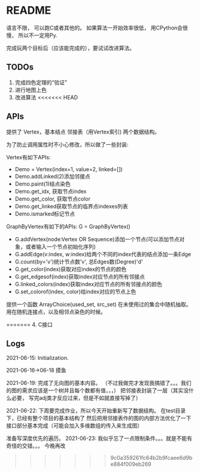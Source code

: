 # README


语言不限，
可以跑C或者其他的。
如果算法一开始效率很低， 用CPython会很慢， 所以不一定用Py.

完成玩两个目标后（应该能完成的），要试试改进算法。
## TODOs
1. 完成四色定理的“验证”
2. 进行地图上色
3. 改进算法
<<<<<<< HEAD

## APIs

提供了
Vertex，基本结点
邻接表（用Vertex索引)
两个数据结构。

为了防止调用属性时不小心修改，所以做了一些封装:

Vertex有如下APIs:
* Demo = Vertex(index=1, value=2, linked=[])
* Demo.addLinked(2)添加邻接点
* Demo.paint(1)结点染色
* Demo.get\_idx, 获取节点index
* Demo.get\_color, 获取节点color
* Demo.get\_linked获取节点的临界点indexes列表
* Demo.ismarked标记节点

GraphByVertex有如下的APIs:
G = GraphByVertex()
* G.addVertex(node:Vertex OR Sequence)添加一个节点(可以添加节点对象，或者输入一个节点初始化序列)
* G.addEdge(v:index, w:index)给两个不同的index代表的结点添加一条Edge
* G.count(by='v')统计节点数'v', 总Edges数(Degree)'d'
* G.get\_color(index)获取对应index的节点的颜色
* G.get\_edgesof(index)获取index对应节点的所有邻接点
* G.linked\_colors(index)获取index对应节点的所有邻接点的颜色
* G.set\_colorof(index, color)给index对应的节点上色

提供一个函数
ArrayChoice(used\_set, src\_set)
在未使用过的集合中随机抽取。用在随机连接点，以及相邻点染色的时候。

=======
4. C接口

## Logs

2021-06-15:
Initialization.

2021-06-16->06-18
摸鱼

2021-06-19:
完成了无向图的基本内容。
（不过我做完才发现我搞错了。。。我们的图的需求应该是一个树并且每个数都有值，，，）
把邻接表封装了一层（其实没什么必要， 写完adj类才反应过来，但是不如就直接写掉了）

2021-06-22:
下周要完成作业，所以今天开始重新写了数据结构。
在test目录下，已经有整个项目的基本结构了
然后把用邻接表作的图的内部方法优化了一下
接口部分基本完成（可能会加入多维数组的传入来生成图）

准备写深度优先的遍历。
2021-06-23:
我似乎忘了一点限制条件。。。就是不能有奇怪的交错。。。
今晚再改
>>>>>>> 9c0a359261fc64b2b9fcaee6d9be884f009eb269
